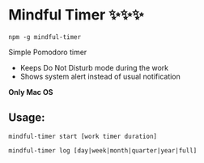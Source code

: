 # Mindful Timer ✨✨✨

`npm -g mindful-timer`

Simple Pomodoro timer 
- Keeps Do Not Disturb mode during the work
- Shows system alert instead of usual notification

**Only Mac OS**

## Usage: 
`mindful-timer start [work timer duration]`

`mindful-timer log [day|week|month|quarter|year|full]`
